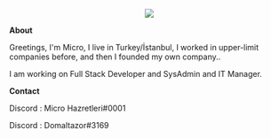 <p align="center">
<img src="[https://i.imgur.com/iZCwFPz.gif](https://media.discordapp.net/attachments/992769086859780156/992795196779659314/unknown.png)" />
</p>

<p><strong>About</strong></p>
<p>Greetings, I'm Micro, I live in Turkey/İstanbul, I worked in upper-limit companies before, and then I founded my own company..</p>
<p>I am working on Full Stack Developer and SysAdmin and IT Manager.</p>

<p><strong>Contact</strong></p>
<p>Discord : Micro Hazretleri#0001</p>
<p>Discord : Domaltazor#3169</p>
